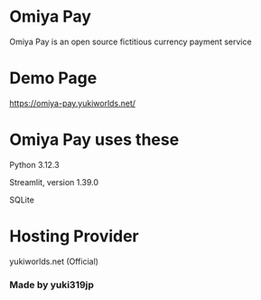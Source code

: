 # Omiya Pay
Omiya Pay is an open source fictitious currency payment service

# Demo Page
https://omiya-pay.yukiworlds.net/


# Omiya Pay uses these

Python 3.12.3

Streamlit, version 1.39.0

SQLite

# Hosting Provider

yukiworlds.net (Official)

### Made by yuki319jp
